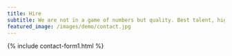 ```yaml
---
title: Hire
subtitle: We are not in a game of numbers but quality. Best talent, high expectations! 
featured_image: /images/demo/contact.jpg
---
```


{% include contact-form1.html %}

